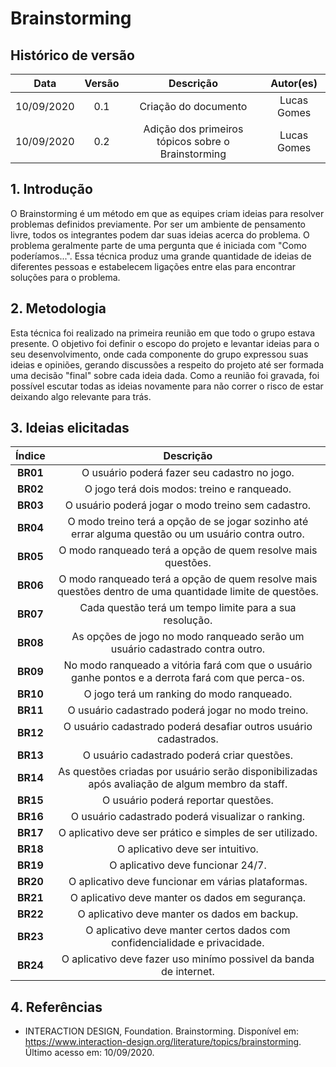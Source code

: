 # Brainstorming

## Histórico de versão
| Data | Versão | Descrição | Autor(es) |
| :--: | :----: | :-------: | :-------: |
| 10/09/2020| 0.1 | Criação do documento | Lucas Gomes |
| 10/09/2020| 0.2 | Adição dos primeiros tópicos sobre o Brainstorming | Lucas Gomes |

## 1. Introdução
O Brainstorming é um método em que as equipes criam ideias para resolver problemas definidos previamente. Por ser um ambiente de pensamento livre, todos os integrantes podem dar suas ideias acerca do problema. O problema geralmente parte de uma pergunta que é iniciada com "Como poderíamos...". Essa técnica produz uma grande quantidade de ideias de diferentes pessoas e estabelecem ligações entre elas para encontrar soluções para o problema.

## 2. Metodologia
Esta técnica foi realizado na primeira reunião em que todo o grupo estava presente. O objetivo foi definir o escopo do projeto e levantar ideias para o seu desenvolvimento, onde cada componente do grupo expressou suas ideias e opiniões, gerando discussões a respeito do projeto até ser formada uma decisão "final" sobre cada ideia dada. Como a reunião foi gravada, foi possível escutar todas as ideias novamente para não correr o risco de estar deixando algo relevante para trás.

## 3. Ideias elicitadas
| Índice | Descrição |
| :----: | :-------: |
|**BR01**| O usuário poderá fazer seu cadastro no jogo. |
|**BR02**| O jogo terá dois modos: treino e ranqueado. |
|**BR03**| O usuário poderá jogar o modo treino sem cadastro. |
|**BR04**| O modo treino terá a opção de se jogar sozinho até errar alguma questão ou um usuário contra outro. |
|**BR05**| O modo ranqueado terá a opção de quem resolve mais questões. |
|**BR06**| O modo ranqueado terá a opção de quem resolve mais questões dentro de uma quantidade limite de questões. |
|**BR07**| Cada questão terá um tempo limite para a sua resolução. |
|**BR08**| As opções de jogo no modo ranqueado serão um usuário cadastrado contra outro. |
|**BR09**| No modo ranqueado a vitória fará com que o usuário ganhe pontos e a derrota fará com que perca-os. |
|**BR10**| O jogo terá um ranking do modo ranqueado. |
|**BR11**| O usuário cadastrado poderá jogar no modo treino. |
|**BR12**| O usuário cadastrado poderá desafiar outros usuário cadastrados. |
|**BR13**| O usuário cadastrado poderá criar questões. |
|**BR14**| As questões criadas por usuário serão disponibilizadas após avaliação de algum membro da staff. |
|**BR15**| O usuário poderá reportar questões. |
|**BR16**| O usuário cadastrado poderá visualizar o ranking. |
|**BR17**| O aplicativo deve ser prático e simples de ser utilizado. |
|**BR18**| O aplicativo deve ser intuitivo. |
|**BR19**| O aplicativo deve funcionar 24/7. |
|**BR20**| O aplicativo deve funcionar em várias plataformas. |
|**BR21**| O aplicativo deve manter os dados em segurança. |
|**BR22**| O aplicativo deve manter os dados em backup. |
|**BR23**| O aplicativo deve manter certos dados com confidencialidade e privacidade. |
|**BR24**| O aplicativo deve fazer uso minímo possivel da banda de internet. |

## 4. Referências
- INTERACTION DESIGN, Foundation. Brainstorming. Disponível em: <https://www.interaction-design.org/literature/topics/brainstorming>. Último acesso em: 10/09/2020.
